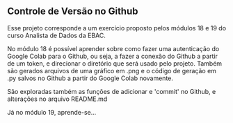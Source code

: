 ## **Controle de Versão no Github**

Esse projeto corresponde a um exercício proposto pelos módulos 18 e 19 do curso Analista de Dados da EBAC. 

No módulo 18 é possível aprender sobre como fazer uma autenticação do Google Colab para o Github, ou seja, a fazer a conexão do Github a partir de um token,  e direcionar o diretório que será usado pelo projeto. Também são gerados arquivos de uma gráfico em .png e o código de geração em .py salvos no Github a partir do Google Colab novamente.

São exploradas também as funções de adicionar e 'commit' no Github, e alterações no arquivo README.md

Já no módulo 19, aprende-se...

